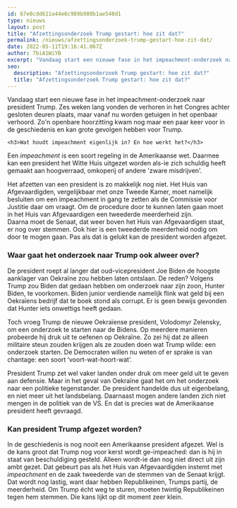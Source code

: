 ```yaml
---
id: 67e8cdd611a44e6c989b980b1ae540d1
type: nieuws
layout: post
title: "Afzettingsonderzoek Trump gestart: hoe zit dat?"
permalink: /nieuws/afzettingsonderzoek-trump-gestart-hoe-zit-dat/
date: 2022-05-11T19:16:41.067Z
author: 7biA1WiYB
excerpt: "Vandaag start een nieuwe fase in het impeachment-onderzoek naar president Trump. Zes weken lang vonden de verhoren in het Congres achter gesloten deuren plaats, maar vanaf nu worden getuigen in het openbaar verhoord. Zo'n openbare hoorzitting kwam nog maar een paar keer voor in de geschiedenis en kan grote gevolgen hebben voor Trump.   "
seo:
  description: "Afzettingsonderzoek Trump gestart: hoe zit dat?"
  title: "Afzettingsonderzoek Trump gestart: hoe zit dat?"
---
```

Vandaag start een nieuwe fase in het impeachment-onderzoek naar president Trump. Zes weken lang vonden de verhoren in het Congres achter gesloten deuren plaats, maar vanaf nu worden getuigen in het openbaar verhoord. Zo'n openbare hoorzitting kwam nog maar een paar keer voor in de geschiedenis en kan grote gevolgen hebben voor Trump.   

    <h3>Wat houdt impeachment eigenlijk in? En hoe werkt het?</h3>
<p>Een <em>impeachment </em>is een soort regeling in de Amerikaanse wet. Daarmee kan een president het Witte Huis uitgezet worden als-ie zich schuldig heeft gemaakt aan hoogverraad, omkoperij of andere 'zware misdrijven'.</p>
<p>Het afzetten van een president is zo makkelijk nog niet. Het Huis van Afgevaardigden, vergelijkbaar met onze Tweede Kamer, moet namelijk besluiten om een impeachment in gang te zetten als de Commissie voor Justitie daar om vraagt. Om de procedure door te kunnen laten gaan moet in het Huis van Afgevaardigen een tweederde meerderheid zijn. Daarna moet de Senaat, dat weer boven het Huis van Afgevaardigen staat, er nog over stemmen. Ook hier is een tweederde meerderheid nodig om door te mogen gaan. Pas als dat is gelukt kan de president worden afgezet. </p>
<h3>Waar gaat het onderzoek naar Trump ook alweer over?</h3>
<p>De president roept al langer dat oud-vicepresident Joe Biden de hoogste aanklager van Oekraïne zou hebben laten ontslaan. De reden? Volgens Trump zou Biden dat gedaan hebben om onderzoek naar zijn zoon, Hunter Biden, te voorkomen. Biden junior verdiende namelijk flink wat geld bij een Oekraïens bedrijf dat te boek stond als corrupt. Er is geen bewijs gevonden dat Hunter iets onwettigs heeft gedaan.</p>
<p>Toch vroeg Trump de nieuwe Oekraïense president, Volodomyr Zelensky, om een onderzoek te starten naar de Bidens. Op meerdere manieren probeerde hij druk uit te oefenen op Oekraïne. Zo zei hij dat ze alleen militaire steun zouden krijgen als ze zouden doen wat Trump wilde: een onderzoek starten. De Democraten willen nu weten of er sprake is van chantage: een soort ‘voort-wat-hoort-wat’.</p>
<p>President Trump zet wel vaker landen onder druk om meer geld uit te geven aan defensie. Maar in het geval van Oekraïne gaat het om het onderzoek naar een politieke tegenstander. De president handelde dus uit eigenbelang, en niet meer uit het landsbelang. Daarnaast mogen andere landen zich niet mengen in de politiek van de VS. En dat is precies wat de Amerikaanse president heeft gevraagd.</p>
<h3>Kan president Trump afgezet worden?</h3>
<p>In de geschiedenis is nog nooit een Amerikaanse president afgezet. Wel is de kans groot dat Trump nog voor kerst wordt ge-impeached: dan is hij in staat van beschuldiging gesteld. Alleen wordt-ie dan nog niet direct uit zijn ambt gezet. Dat gebeurt pas als het Huis van Afgevaardigden instemt met <em>impeachment </em>en de zaak tweederde van de stemmen van de Senaat krijgt. Dat wordt nog lastig, want daar hebben Republikeinen, Trumps partij, de meerderheid. Om Trump écht weg te sturen, moeten twintig Republikeinen tegen hem stemmen. Die kans lijkt op dit moment zeer klein.</p>  

